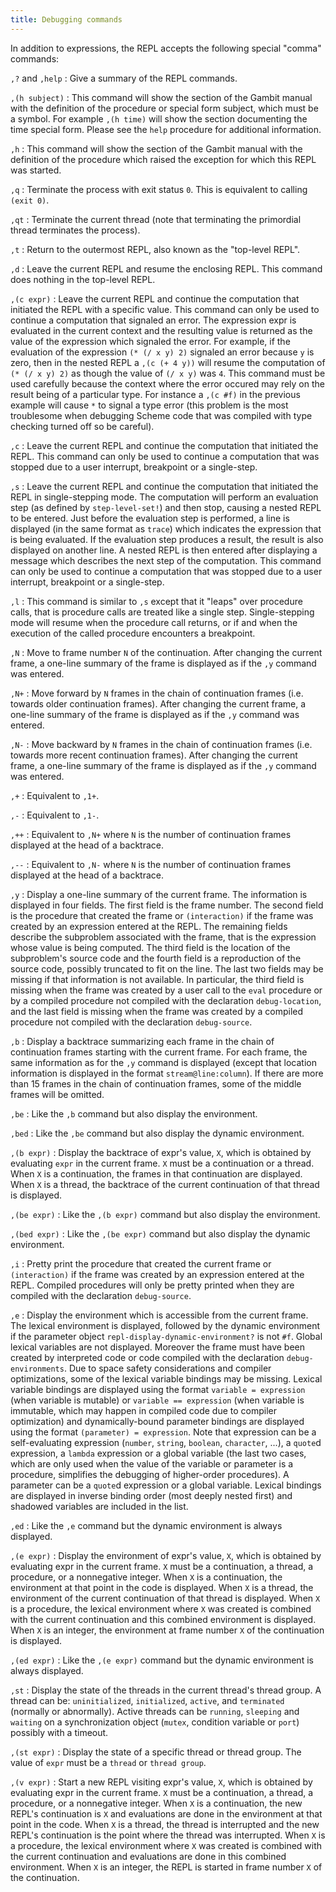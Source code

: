 ```yaml
---
title: Debugging commands
---
```


In addition to expressions, the REPL accepts the following special "comma"
commands:

`,?` and `,help`
: Give a summary of the REPL commands.

`,(h subject)`
: This command will show the section of the Gambit manual with the definition of
the procedure or special form subject, which must be a symbol. For example `,(h
time)` will show the section documenting the time special form. Please see the
`help` procedure for additional information.

`,h`
: This command will show the section of the Gambit manual with the definition of
  the procedure which raised the exception for which this REPL was started.

`,q`
: Terminate the process with exit status `0`. This is equivalent to calling
  `(exit 0)`.

`,qt`
: Terminate the current thread (note that terminating the primordial thread
  terminates the process).

`,t`
: Return to the outermost REPL, also known as the "top-level REPL".

`,d`
: Leave the current REPL and resume the enclosing REPL. This command does
  nothing in the top-level REPL.

`,(c expr)`
: Leave the current REPL and continue the computation that initiated the REPL
  with a specific value. This command can only be used to continue a computation
  that signaled an error. The expression expr is evaluated in the current
  context and the resulting value is returned as the value of the expression
  which signaled the error. For example, if the evaluation of the expression `(*
  (/ x y) 2)` signaled an error because `y` is zero, then in the nested REPL a
  `,(c (+ 4 y))` will resume the computation of `(* (/ x y) 2)` as though the
  value of `(/ x y)` was `4`. This command must be used carefully because the
  context where the error occured may rely on the result being of a particular
  type. For instance a `,(c #f)` in the previous example will cause `*` to
  signal a type error (this problem is the most troublesome when debugging
  Scheme code that was compiled with type checking turned off so be careful).

`,c`
: Leave the current REPL and continue the computation that initiated the REPL.
  This command can only be used to continue a computation that was stopped due
  to a user interrupt, breakpoint or a single-step.

`,s`
: Leave the current REPL and continue the computation that initiated the REPL in
  single-stepping mode. The computation will perform an evaluation step (as
  defined by `step-level-set!`) and then stop, causing a nested REPL to be
  entered. Just before the evaluation step is performed, a line is displayed (in
  the same format as `trace`) which indicates the expression that is being
  evaluated. If the evaluation step produces a result, the result is also
  displayed on another line. A nested REPL is then entered after displaying a
  message which describes the next step of the computation. This command can
  only be used to continue a computation that was stopped due to a user
  interrupt, breakpoint or a single-step.

`,l`
: This command is similar to `,s` except that it "leaps" over procedure calls,
  that is procedure calls are treated like a single step. Single-stepping mode
  will resume when the procedure call returns, or if and when the execution of
  the called procedure encounters a breakpoint.

`,N`
: Move to frame number `N` of the continuation. After changing the current frame,
  a one-line summary of the frame is displayed as if the `,y` command was
  entered.

`,N+`
: Move forward by `N` frames in the chain of continuation frames (i.e. towards
  older continuation frames). After changing the current frame, a one-line
  summary of the frame is displayed as if the `,y` command was entered.

`,N-`
: Move backward by `N` frames in the chain of continuation frames (i.e. towards
  more recent continuation frames). After changing the current frame, a one-line
  summary of the frame is displayed as if the `,y` command was entered.

`,+`
: Equivalent to `,1+`.

`,-`
: Equivalent to `,1-`.

`,++`
: Equivalent to `,N+` where `N` is the number of continuation frames displayed at
  the head of a backtrace.

`,--`
: Equivalent to `,N-` where `N` is the number of continuation frames displayed
  at the head of a backtrace.

`,y`
: Display a one-line summary of the current frame. The information is displayed
  in four fields. The first field is the frame number. The second field is the
  procedure that created the frame or `(interaction)` if the frame was created
  by an expression entered at the REPL. The remaining fields describe the
  subproblem associated with the frame, that is the expression whose value is
  being computed. The third field is the location of the subproblem's source
  code and the fourth field is a reproduction of the source code, possibly
  truncated to fit on the line. The last two fields may be missing if that
  information is not available. In particular, the third field is missing when
  the frame was created by a user call to the `eval` procedure or by a compiled
  procedure not compiled with the declaration `debug-location`, and the last
  field is missing when the frame was created by a compiled procedure not
  compiled with the declaration `debug-source`.

`,b`
: Display a backtrace summarizing each frame in the chain of continuation frames
  starting with the current frame. For each frame, the same information as for
  the `,y` command is displayed (except that location information is displayed
  in the format `stream@line:column`). If there are more than 15 frames in the
  chain of continuation frames, some of the middle frames will be omitted.

`,be`
: Like the `,b` command but also display the environment.

`,bed`
: Like the `,be` command but also display the dynamic environment.

`,(b expr)`
: Display the backtrace of expr's value, `X`, which is obtained by evaluating `expr`
in the current frame. `X` must be a continuation or a thread. When `X` is a
continuation, the frames in that continuation are displayed. When `X` is a
thread, the backtrace of the current continuation of that thread is displayed.

`,(be expr)`
: Like the `,(b expr)` command but also display the environment.

`,(bed expr)`
: Like the `,(be expr)` command but also display the dynamic environment.

`,i`
: Pretty print the procedure that created the current frame or `(interaction)`
  if the frame was created by an expression entered at the REPL. Compiled
  procedures will only be pretty printed when they are compiled with the
  declaration `debug-source`.

`,e`
: Display the environment which is accessible from the current frame. The
  lexical environment is displayed, followed by the dynamic environment if the
  parameter object `repl-display-dynamic-environment?` is not `#f`. Global
  lexical variables are not displayed. Moreover the frame must have been created
  by interpreted code or code compiled with the declaration
  `debug-environments`. Due to space safety considerations and compiler
  optimizations, some of the lexical variable bindings may be missing. Lexical
  variable bindings are displayed using the format `variable = expression` (when
  variable is mutable) or `variable == expression` (when variable is immutable,
  which may happen in compiled code due to compiler optimization) and
  dynamically-bound parameter bindings are displayed using the format
  `(parameter) = expression`. Note that expression can be a self-evaluating
  expression (`number`, `string`, `boolean`, `character`, ...), a `quote`d
  expression, a `lambda` expression or a global variable (the last two cases,
  which are only used when the value of the variable or parameter is a
  procedure, simplifies the debugging of higher-order procedures). A parameter
  can be a `quote`d expression or a global variable. Lexical bindings are
  displayed in inverse binding order (most deeply nested first) and shadowed
  variables are included in the list.

`,ed`
: Like the `,e` command but the dynamic environment is always displayed.

`,(e expr)`
: Display the environment of expr's value, `X`, which is obtained by evaluating
  expr in the current frame. `X` must be a continuation, a thread, a procedure, or
  a nonnegative integer. When `X` is a continuation, the environment at that point
  in the code is displayed. When `X` is a thread, the environment of the current
  continuation of that thread is displayed. When `X` is a procedure, the lexical
  environment where `X` was created is combined with the current continuation and
  this combined environment is displayed. When `X` is an integer, the environment
  at frame number `X` of the continuation is displayed.

`,(ed expr)`
: Like the `,(e expr)` command but the dynamic environment is always displayed.

`,st`
: Display the state of the threads in the current thread's thread group. A
  thread can be: `uninitialized`, `initialized`, `active`, and `terminated`
  (normally or abnormally). Active threads can be `running`, `sleeping` and
  `waiting` on a synchronization object (`mutex`, condition variable or `port`)
  possibly with a timeout.

`,(st expr)`
: Display the state of a specific thread or thread group. The value of `expr` must
  be a `thread` or `thread group`.

`,(v expr)`
: Start a new REPL visiting expr's value, `X`, which is obtained by evaluating
expr in the current frame. `X` must be a continuation, a thread, a procedure, or a
nonnegative integer. When `X` is a continuation, the new REPL's continuation is `X`
and evaluations are done in the environment at that point in the code. When `X` is
a thread, the thread is interrupted and the new REPL's continuation is the point
where the thread was interrupted. When `X` is a procedure, the lexical environment
where `X` was created is combined with the current continuation and evaluations
are done in this combined environment. When `X` is an integer, the REPL is started
in frame number `X` of the continuation.


